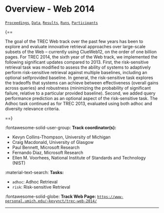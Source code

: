 # Overview - Web 2014

[`Proceedings`](./proceedings.md), [`Data`](./data.md), [`Results`](./results.md), [`Runs`](./runs.md), [`Participants`](./participants.md)

{==

The goal of the TREC Web track over the past few years has been to explore and evaluate innovative retrieval approaches over large-scale subsets of the Web – currently using ClueWeb12, on the order of one billion pages. For TREC 2014, the sixth year of the Web track, we implemented the following significant updates compared to 2013. First, the risk-sensitive retrieval task was modified to assess the ability of systems to adaptively perform risk-sensitive retrieval against multiple baselines, including an optional selfprovided baseline. In general, the risk-sensitive task explores the tradeoffs that systems can achieve between effectiveness (overall gains across queries) and robustness (minimizing the probability of significant failure, relative to a particular provided baseline). Second, we added query performance prediction as an optional aspect of the risk-sensitive task. The Adhoc task continued as for TREC 2013, evaluated using both adhoc and diversity relevance criteria.

==}

:fontawesome-solid-user-group: **Track coordinator(s):**

- Kevyn Collins-Thompson, University of Michigan 
- Craig Macdonald, University of Glasgow 
- Paul Bennett, Microsoft Research 
- Fernando Diaz, Microsoft Research 
- Ellen M. Voorhees, National Institute of Standards and Technology (NIST) 

:material-text-search: **Tasks:**

- `adhoc`: Adhoc Retrieval 
- `risk`: Risk-sensitive Retrieval 

:fontawesome-solid-globe: **Track Web Page:** [`https://www-personal.umich.edu/~kevynct/trec-web-2014/`](https://www-personal.umich.edu/~kevynct/trec-web-2014/) 

---

